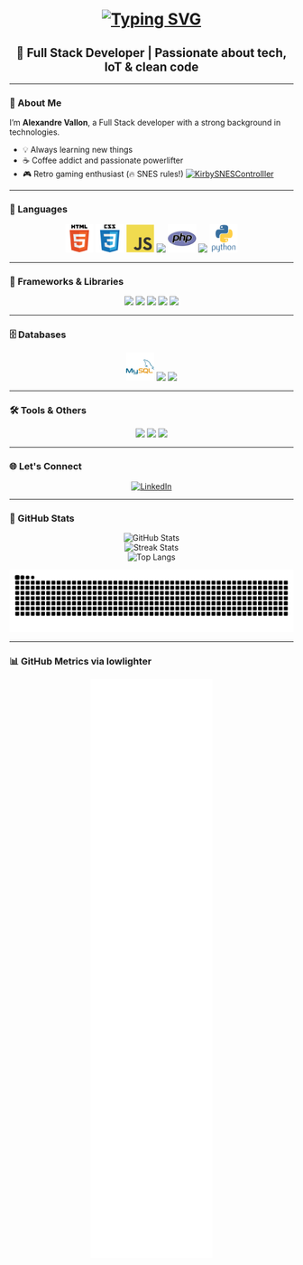 <h1 align="center">
  <a href="https://git.io/typing-svg">
    <img src="https://readme-typing-svg.herokuapp.com?font=Fira+Code&duration=2000&pause=1000&color=4262F7&width=435&height=60&lines=I'm+Alexandre+Vallon;Hi+there+👋;Welcome+on+my+profil+GitHub!" alt="Typing SVG" />
  </a>
</h1>

<h2 align="center">🚀 Full Stack Developer | Passionate about tech, IoT & clean code</h2>

---

### 📌 About Me
I’m **Alexandre Vallon**, a Full Stack developer with a strong background in technologies.




- 💡 Always learning new things
- ☕ Coffee addict and passionate powerlifter
- 🎮 Retro gaming enthusiast (🔥 SNES rules!) <a href="https://emoji.gg/emoji/4886-kirbysnescontrolller"><img src="https://cdn3.emoji.gg/emojis/4886-kirbysnescontrolller.gif" width="48" alt="KirbySNESControlller"></a>

---

### 🧠 Languages

<p align="center">
<img src="https://raw.githubusercontent.com/devicons/devicon/master/icons/html5/html5-original-wordmark.svg" width="50"/>
<img src="https://raw.githubusercontent.com/devicons/devicon/master/icons/css3/css3-original-wordmark.svg" width="50"/>
<img src="https://raw.githubusercontent.com/devicons/devicon/master/icons/javascript/javascript-original.svg" width="50"/>
<img src="https://cdn.jsdelivr.net/gh/devicons/devicon/icons/typescript/typescript-original.svg" width="50"/>
<img src="https://raw.githubusercontent.com/devicons/devicon/master/icons/php/php-original.svg" width="50"/>
<img src="https://cdn.jsdelivr.net/gh/devicons/devicon/icons/java/java-original.svg" width="50"/>
<img src="https://raw.githubusercontent.com/devicons/devicon/master/icons/python/python-original-wordmark.svg" width="50"/>
</p>

---

### 🧰 Frameworks & Libraries

<p align="center">
<img src="https://cdn.jsdelivr.net/gh/devicons/devicon/icons/angularjs/angularjs-original.svg" width="50"/>
<img src="https://cdn.jsdelivr.net/gh/devicons/devicon/icons/nodejs/nodejs-original.svg" width="50"/>
<img src="https://cdn.jsdelivr.net/gh/devicons/devicon/icons/spring/spring-original.svg" width="50"/>
<img src="https://cdn.jsdelivr.net/gh/devicons/devicon/icons/ionic/ionic-original-wordmark.svg" width="50"/>
<img src="https://cdn.iconscout.com/icon/free/png-256/free-django-3629322-3031821.png?f=webp&w=256" width="50"/>
</p>

---

### 🗄️ Databases

<p align="center">
<img src="https://raw.githubusercontent.com/devicons/devicon/master/icons/mysql/mysql-original-wordmark.svg" width="50"/>
<img src="https://cdn.jsdelivr.net/gh/devicons/devicon/icons/postgresql/postgresql-original-wordmark.svg" width="50"/>
<img src="https://cdn.jsdelivr.net/gh/devicons/devicon/icons/mongodb/mongodb-original-wordmark.svg" width="50"/>
</p>

---

### 🛠️ Tools & Others

<p align="center">
<img src="https://cdn.jsdelivr.net/gh/devicons/devicon/icons/npm/npm-original-wordmark.svg" height="40"/>
<img src="https://cdn.jsdelivr.net/gh/devicons/devicon/icons/putty/putty-original.svg" height="40"/>
<img src="https://cdn.jsdelivr.net/gh/devicons/devicon/icons/sass/sass-original.svg" height="40"/>
</p>

---

### 🌐 Let's Connect

<p align="center">
<a href="https://www.linkedin.com/in/alexandre-vallon/" target="_blank">
  <img src="https://raw.githubusercontent.com/rahuldkjain/github-profile-readme-generator/master/src/images/icons/Social/linked-in-alt.svg" alt="LinkedIn" height="30" width="40" />
</a>
</p>

---

### 🧩 GitHub Stats

<p align="center">
<img src="https://github-readme-stats.vercel.app/api?username=Al-vallon&show_icons=true&theme=dracula&hide_border=true&layout=compact" alt="GitHub Stats" />
<br/>
<img src="https://github-readme-streak-stats.herokuapp.com/?user=Al-vallon&theme=dracula&hide_border=true&mode=weekly" alt="Streak Stats" />
<br/>
<img src="https://github-readme-stats.vercel.app/api/top-langs/?username=Al-vallon&layout=compact&theme=dracula&hide_border=true" alt="Top Langs" />
</p>

<p align="center">
<img src="https://github.com/Al-vallon/Al-vallon/blob/output/snake.svg" alt="Snake animation" />
</p>







---

### 📊 GitHub Metrics via lowlighter

<p align="center">
  <img src="https://raw.githubusercontent.com/Al-vallon/Al-vallon/master/github-metrics.svg" alt="Metrics" />
</p>

